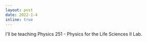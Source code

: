 ```yaml
---
layout: post
date: 2022-1-4
inline: true
---
```


I'll be teaching Physics 251 - Physics for the Life Sciences II Lab.
